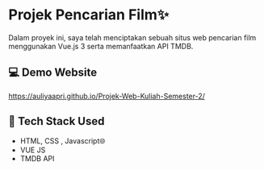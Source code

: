 # Projek Pencarian Film✨
Dalam proyek ini, saya telah menciptakan sebuah situs web pencarian film menggunakan Vue.js 3 serta memanfaatkan API TMDB.

## 💻 Demo Website
https://auliyaapri.github.io/Projek-Web-Kuliah-Semester-2/


## 🚀 Tech Stack Used
- HTML, CSS , Javascript🌐
- VUE JS
- TMDB API
